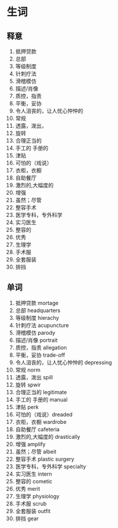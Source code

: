 # 生词

## 释意

1. 抵押贷款
2. 总部  
3. 等级制度  
4. 针刺疗法
5. 滑稽模仿
6. 描述/肖像
7. 质控，指责
8. 平衡，妥协
9. 令人沮丧的，让人忧心忡忡的
10. 常规
11. 透露，泼出，
12. 旋转
13. 合理正当的
14. 手工的 手册的
15. 津贴
16. 可怕的（戏说）
17. 衣柜，衣橱
18. 自助餐厅
19. 激烈的,大幅度的
20. 增强
21. 虽然；尽管
22. 整容手术
23. 医学专科，专外科学
24. 实习医生
25. 整容的
26. 优秀
27. 生理学
28. 手术服
29. 全套服装
30. 排挡

## 单词

1. 抵押贷款 mortage
2. 总部  headquarters
3. 等级制度  hierachy
4. 针刺疗法 acupuncture
5. 滑稽模仿 parody
6. 描述/肖像 portrait
7. 质控，指责 allegation
8. 平衡，妥协 trade-off
9. 令人沮丧的，让人忧心忡忡的 depressing
10. 常规 norm
11. 透露，泼出 spill
12. 旋转 spwir
13. 合理正当的 legitimate
14. 手工的 手册的 manual
15. 津贴 perk
16. 可怕的（戏说）dreaded
17. 衣柜，衣橱 wardrobe
18. 自助餐厅 cafeteria
19. 激烈的,大幅度的 drastically
20. 增强 amplify
21. 虽然；尽管 albeit
22. 整容手术 plastic surgery
23. 医学专科，专外科学 specialty
24. 实习医生 intern
25. 整容的 cometic
26. 优秀 merit
27. 生理学 physiology
28. 手术服 scrub
29. 全套服装 outfit
30. 排挡 gear
